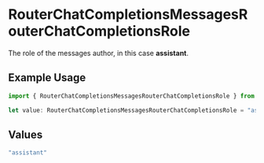 # RouterChatCompletionsMessagesRouterChatCompletionsRole

The role of the messages author, in this case **assistant**.

## Example Usage

```typescript
import { RouterChatCompletionsMessagesRouterChatCompletionsRole } from "orq-poc-typescript2/models/operations";

let value: RouterChatCompletionsMessagesRouterChatCompletionsRole = "assistant";
```

## Values

```typescript
"assistant"
```